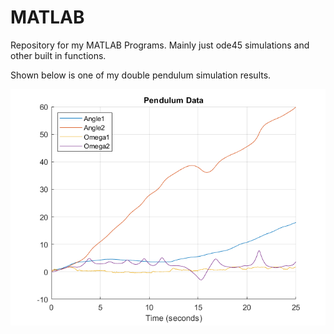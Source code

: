# MATLAB
Repository for my MATLAB Programs. Mainly just ode45 simulations and other built in functions.

Shown below is one of my double pendulum simulation results.

![MATLAB Screenshot](doublependpng.png)

